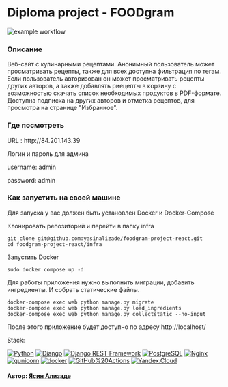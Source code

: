 # Diploma project - FOODgram
![example workflow](https://github.com/yasinalizade/foodgram-project-react/actions/workflows/main.yml/badge.svg)


### Описание

<p>
  Веб-сайт c кулинарными рецептами. Анонимный пользователь может просматривать рецепты, также для всех доступна фильтрация по тегам. Если пользователь авторизован он может просматривать рецепты других авторов, а также добавлять риецепты в корзину с возможностью скачать список необходимых продуктов в PDF-формате. Доступна подписка на других авторов и отметка рецептов, для просмотра на странице "Избранное".
</p>

### Где посмотреть

<p>
 URL : http://84.201.143.39

 Логин и пароль для админа
 
 username: admin
 
 password: admin
</p>
  
### Как запустить на своей машине 
Для запуска у вас должен быть установлен Docker и Docker-Compose

Клонировать репозиторий и перейти в папку infra 
```
git clone git@github.com:yasinalizade/foodgram-project-react.git
cd foodgram-project-react/infra
```
Запустить Docker
```
sudo docker compose up -d
```
Для работы приложения нужно выполнить миграции, добавить ингредиенты.
И собрать статические файлы.
```
docker-compose exec web python manage.py migrate
docker-compose exec web python manage.py load_ingredients
docker-compose exec web python manage.py collectstatic --no-input

```
После этого приложение будет доступно по адресу http://localhost/



Stack:

[![Python](https://img.shields.io/badge/-Python-464646?style=flat-square&logo=Python)](https://www.python.org/)
[![Django](https://img.shields.io/badge/-Django-464646?style=flat-square&logo=Django)](https://www.djangoproject.com/)
[![Django REST Framework](https://img.shields.io/badge/-Django%20REST%20Framework-464646?style=flat-square&logo=REST%20API)](https://www.django-rest-framework.org/)
[![PostgreSQL](https://img.shields.io/badge/-PostgreSQL-464646?style=flat-square&logo=PostgreSQL)](https://www.postgresql.org/)
[![Nginx](https://img.shields.io/badge/-NGINX-464646?style=flat-square&logo=NGINX)](https://nginx.org/en/)
[![gunicorn](https://img.shields.io/badge/-gunicorn-464646?style=flat-square&logo=gunicorn)](https://gunicorn.org/)
[![docker](https://img.shields.io/badge/-Docker-464646?style=flat-square&logo=docker)](https://www.docker.com/)
[![GitHub%20Actions](https://img.shields.io/badge/-GitHub%20Actions-464646?style=flat-square&logo=GitHub%20actions)](https://github.com/features/actions)
[![Yandex.Cloud](https://img.shields.io/badge/-Yandex.Cloud-464646?style=flat-square&logo=Yandex)](https://cloud.yandex.ru/)

#### Автор: <a href="https://github.com/yasinalizade/">Ясин Ализаде</a>
